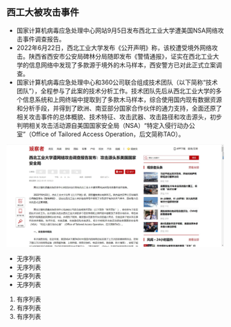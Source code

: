 ## 西工大被攻击事件



[西工大被攻击事件]: https://www.guancha.cn/politics/2022_09_05_656620.shtml?s=zwyxgtjbt



+ 国家计算机病毒应急处理中心网站9月5日发布西北工业大学遭美国NSA网络攻击事件调查报告。
+ 2022年6月22日，西北工业大学发布《公开声明》称，该校遭受境外网络攻击。陕西省西安市公安局碑林分局随即发布《警情通报》，证实在西北工业大学的信息网络中发现了多款源于境外的木马样本，西安警方已对此正式立案调查。
+ 国家计算机病毒应急处理中心和360公司联合组成技术团队（以下简称“技术团队”），全程参与了此案的技术分析工作。技术团队先后从西北工业大学的多个信息系统和上网终端中提取到了多款木马样本，综合使用国内现有数据资源和分析手段，并得到了欧洲、南亚部分国家合作伙伴的通力支持，全面还原了相关攻击事件的总体概貌、技术特征、攻击武器、攻击路径和攻击源头，初步判明相关攻击活动源自美国国家安全局（NSA）“特定入侵行动办公室”（Office of Tailored Access Operation，后文简称TAO）。

![西工大](image/西工大.jpg)



+ 无序列表
+ 无序列表
+ 无序列表
+ 无序列表



1. 有序列表
2. 有序列表
3. 有序列表



